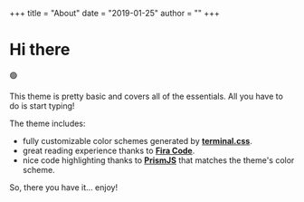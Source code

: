 +++
title = "About"
date = "2019-01-25"
author = ""
+++

# Hi there

🟢 

This theme is pretty basic and covers all of the essentials. All you have to do is start typing!

The theme includes:

- fully customizable color schemes generated by [**terminal.css**](https://panr.github.io/terminal-css/).
- great reading experience thanks to [**Fira Code**](https://github.com/tonsky/FiraCode).
- nice code highlighting thanks to [**PrismJS**](https://prismjs.com) that matches the theme's color scheme.

So, there you have it... enjoy!
